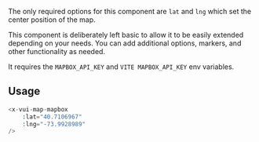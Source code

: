 The only required options for this component are `lat` and `lng` which set the center position of the map.

This component is deliberately left basic to allow it to be easily extended depending on your needs. You can add additional options, markers, and other functionality as needed.

It requires the `MAPBOX_API_KEY` and `VITE MAPBOX_API_KEY` env variables.

## Usage

```php
<x-vui-map-mapbox
    :lat="40.7106967"
    :lng="-73.9928989"
/>
```
